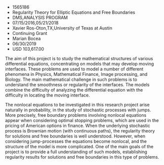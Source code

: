 
* 1565186
* Regularity Theory for Elliptic Equations and Free Boundaries
* DMS,ANALYSIS PROGRAM
* 07/15/2016,05/21/2018
* Xavier Ros-Oton,TX,University of Texas at Austin
* Continuing Grant
* Marian Bocea
* 06/30/2019
* USD 103,617.00

The aim of this project is to study the mathematical structures of various
differential equations, concentrating on models that may develop moving
interfaces. These problems are used to model a number of different phenomena in
Physics, Mathematical Finance, Image processing, and Biology. The main
mathematical challenge in such problems is to understand the smoothness or
regularity of the interfaces. The models combine the difficulty of analyzing the
differential equation with the difficulty in locating the moving interface.

The nonlocal equations to be investigated in this research project arise
naturally in probability, in the study of stochastic processes with jumps. More
precisely, free boundary problems involving nonlocal equations appear when
considering optimal stopping problems, which are used in the pricing of American
options in finance. When the underlying stochastic process is Brownian motion
(with continuous paths), the regularity theory for solutions and free boundaries
is well understood. However, when considering jump-processes the equations
become nonlocal, and the structure of the model is more complicated. One of the
main goals of the project is to provide a full understanding of such models,
establishing regularity results for solutions and free boundaries in this type
of problems.
